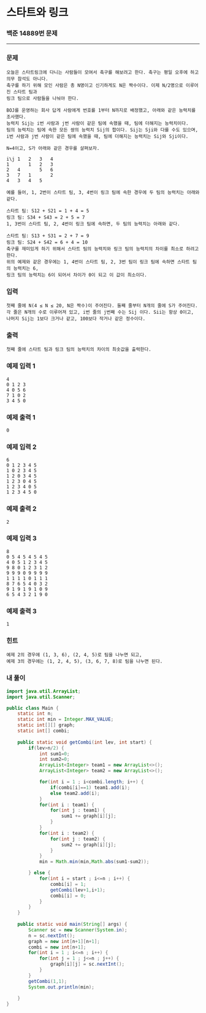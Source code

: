 # 스타트와 링크

### 백준 14889번 문제

------------

### 문제

    오늘은 스타트링크에 다니는 사람들이 모여서 축구를 해보려고 한다. 축구는 평일 오후에 하고 의무 참석도 아니다. 
    축구를 하기 위해 모인 사람은 총 N명이고 신기하게도 N은 짝수이다. 이제 N/2명으로 이루어진 스타트 팀과 
    링크 팀으로 사람들을 나눠야 한다.

    BOJ를 운영하는 회사 답게 사람에게 번호를 1부터 N까지로 배정했고, 아래와 같은 능력치를 조사했다. 
    능력치 Sij는 i번 사람과 j번 사람이 같은 팀에 속했을 때, 팀에 더해지는 능력치이다. 
    팀의 능력치는 팀에 속한 모든 쌍의 능력치 Sij의 합이다. Sij는 Sji와 다를 수도 있으며, 
    i번 사람과 j번 사람이 같은 팀에 속했을 때, 팀에 더해지는 능력치는 Sij와 Sji이다.

    N=4이고, S가 아래와 같은 경우를 살펴보자.

    i\j	1	2	3	4
    1	 	1	2	3
    2	4	 	5	6
    3	7	1	 	2
    4	3	4	5	 

    예를 들어, 1, 2번이 스타트 팀, 3, 4번이 링크 팀에 속한 경우에 두 팀의 능력치는 아래와 같다.

    스타트 팀: S12 + S21 = 1 + 4 = 5
    링크 팀: S34 + S43 = 2 + 5 = 7
    1, 3번이 스타트 팀, 2, 4번이 링크 팀에 속하면, 두 팀의 능력치는 아래와 같다.

    스타트 팀: S13 + S31 = 2 + 7 = 9
    링크 팀: S24 + S42 = 6 + 4 = 10
    축구를 재미있게 하기 위해서 스타트 팀의 능력치와 링크 팀의 능력치의 차이를 최소로 하려고 한다. 
    위의 예제와 같은 경우에는 1, 4번이 스타트 팀, 2, 3번 팀이 링크 팀에 속하면 스타트 팀의 능력치는 6,
    링크 팀의 능력치는 6이 되어서 차이가 0이 되고 이 값이 최소이다.

### 입력

    첫째 줄에 N(4 ≤ N ≤ 20, N은 짝수)이 주어진다. 둘째 줄부터 N개의 줄에 S가 주어진다. 
    각 줄은 N개의 수로 이루어져 있고, i번 줄의 j번째 수는 Sij 이다. Sii는 항상 0이고, 
    나머지 Sij는 1보다 크거나 같고, 100보다 작거나 같은 정수이다.

### 출력

    첫째 줄에 스타트 팀과 링크 팀의 능력치의 차이의 최솟값을 출력한다.

### 예제 입력 1 

    4
    0 1 2 3
    4 0 5 6
    7 1 0 2
    3 4 5 0

### 예제 출력 1 

    0

### 예제 입력 2 

    6
    0 1 2 3 4 5
    1 0 2 3 4 5
    1 2 0 3 4 5
    1 2 3 0 4 5
    1 2 3 4 0 5
    1 2 3 4 5 0

### 예제 출력 2 

    2

### 예제 입력 3 

    8
    0 5 4 5 4 5 4 5
    4 0 5 1 2 3 4 5
    9 8 0 1 2 3 1 2
    9 9 9 0 9 9 9 9
    1 1 1 1 0 1 1 1
    8 7 6 5 4 0 3 2
    9 1 9 1 9 1 0 9
    6 5 4 3 2 1 9 0

### 예제 출력 3 

    1

### 힌트

    예제 2의 경우에 (1, 3, 6), (2, 4, 5)로 팀을 나누면 되고, 
    예제 3의 경우에는 (1, 2, 4, 5), (3, 6, 7, 8)로 팀을 나누면 된다.

### 내 풀이

```java
import java.util.ArrayList;
import java.util.Scanner;

public class Main {
	static int n;
	static int min = Integer.MAX_VALUE;
	static int[][] graph;
	static int[] combi;
	
	public static void getCombi(int lev, int start) {
		if(lev>n/2) {
			int sum1=0;
			int sum2=0;
			ArrayList<Integer> team1 = new ArrayList<>();
			ArrayList<Integer> team2 = new ArrayList<>();

			for(int i = 1 ; i<combi.length; i++) {
				if(combi[i]==1) team1.add(i);
				else team2.add(i);
			}
			for(int i : team1) {
				for(int j : team1) {
					sum1 += graph[i][j];
				}
			}
			for(int i : team2) {
				for(int j : team2) {
					sum2 += graph[i][j];
				}
			}
			min = Math.min(min,Math.abs(sum1-sum2));

		} else {
			for(int i = start ; i<=n ; i++) {
				combi[i] = 1;
				getCombi(lev+1,i+1);
				combi[i] = 0;
			}
		}
	}
	
    public static void main(String[] args) {
    	Scanner sc = new Scanner(System.in);
    	n = sc.nextInt();
    	graph = new int[n+1][n+1];
    	combi = new int[n+1];
    	for(int i = 1 ; i<=n ; i++) {
    		for(int j = 1 ; j<=n ; j++) {
    			graph[i][j] = sc.nextInt();
    		}
    	}
    	getCombi(1,1);
    	System.out.println(min);
    	
    }
}
```


